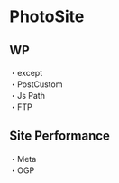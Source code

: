 # PhotoSite  

## WP  
・except                                                     　  　　                                                                                             　　                                                     
・PostCustom  
・Js Path  
・FTP

## Site Performance
・Meta  
・OGP
